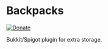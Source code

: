 # Backpacks
[![Donate](https://img.shields.io/badge/Donate-PayPal-green.svg)](ZEBBF5UEEELZL)

Bukkit/Spigot plugin for extra storage.
